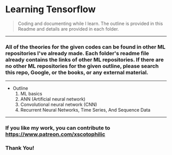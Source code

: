 # Learning Tensorflow

> Coding and documenting while I learn. The outline is provided in this Readme and details are provided in each folder.

---

### All of the theories for the given codes can be found in other ML repositories I've already made. Each folder's readme file already contains the links of other ML repositories. If there are no other ML repositories for the given outline, please search this repo, Google, or the books, or any external material.

---

- Outline
  1. ML basics
  2. ANN (Artificial neural network)
  3. Convolutional neural network (CNN)
  4. Recurrent Neural Networks, Time Series, And Sequence Data

---

### If you like my work, you can contribute to https://www.patreon.com/xscotophilic

### Thank You!
